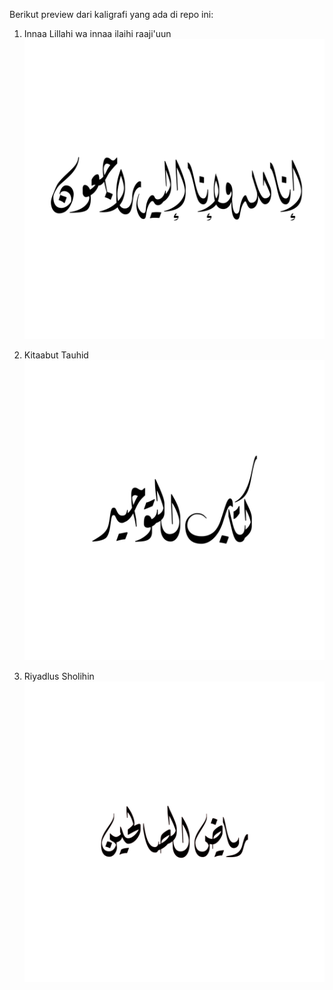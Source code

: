 Berikut preview dari kaligrafi yang ada di repo ini:

1. Innaa Lillahi wa innaa ilaihi raaji'uun 
![Download](https://raw.githubusercontent.com/atmorojo/ArabicCalligraphy/main/Innaa-Lillah_CC-BY-4.svg)

2. Kitaabut Tauhid 
![Download](https://raw.githubusercontent.com/atmorojo/ArabicCalligraphy/main/Kitabut-Tauhid_CC-BY-4.svg)

3. Riyadlus Sholihin
![Download](https://raw.githubusercontent.com/atmorojo/ArabicCalligraphy/main/Riyadlush-shalihin_CC-BY-4.svg)

